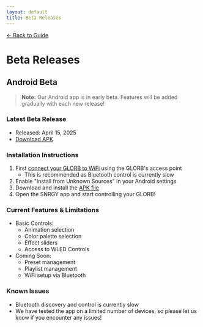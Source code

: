 ```yaml
---
layout: default
title: Beta Releases
---
```


<div class="back-nav">
  <a href="/">← Back to Guide</a>
</div>

# Beta Releases

## Android Beta

> **Note:** Our Android app is in early beta. Features will be added gradually with each new release!

### Latest Beta Release
- Released: April 15, 2025
- [Download APK](/releases/android-beta-release.apk)

### Installation Instructions
1. First [connect your GLORB to WiFi](/setup#android-users) using the GLORB's access point
   - This is recommended as Bluetooth control is currently slow
2. Enable "Install from Unknown Sources" in your Android settings
3. Download and install the [APK file](/releases/android-beta-release.apk)
4. Open the SNRGY app and start controlling your GLORB!

### Current Features & Limitations
- Basic Controls:
  - Animation selection
  - Color palette selection
  - Effect sliders
  - Access to WLED Controls
- Coming Soon:
  - Preset management
  - Playlist management
  - WiFi setup via Bluetooth

### Known Issues
- Bluetooth discovery and control is currently slow
- We have tested the app on a limited number of devices, so please let us know if you encounter any issues!